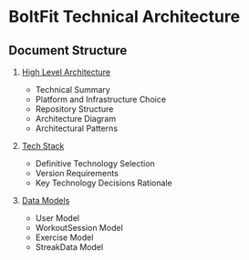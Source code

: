 # BoltFit Technical Architecture

## Document Structure

1. [High Level Architecture](01-high-level-architecture.md)

   - Technical Summary
   - Platform and Infrastructure Choice
   - Repository Structure
   - Architecture Diagram
   - Architectural Patterns

2. [Tech Stack](02-tech-stack.md)

   - Definitive Technology Selection
   - Version Requirements
   - Key Technology Decisions Rationale

3. [Data Models](03-data-models.md)
   - User Model
   - WorkoutSession Model
   - Exercise Model
   - StreakData Model
